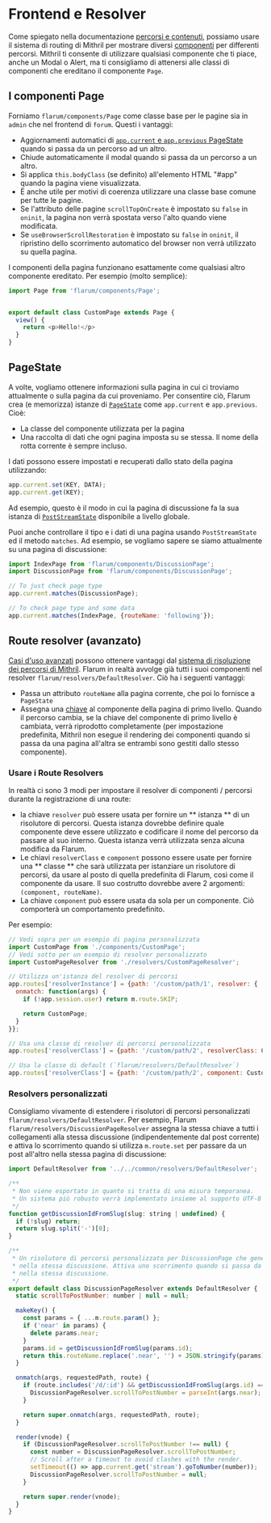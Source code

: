 <template>
  <outdated-it class="blue"></outdated-it>
</template>

# Frontend e Resolver

Come spiegato nella documentazione [percorsi e contenuti](routes.md#frontend-routes), possiamo usare il sistema di routing di Mithril per mostrare diversi [componenti](frontend.md#components) per differenti percorsi. Mithril ti consente di utilizzare qualsiasi componente che ti piace, anche un Modal o Alert, ma ti consigliamo di attenersi alle classi di componenti che ereditano il componente `Page`.

## I componenti Page

Forniamo `flarum/components/Page` come classe base per le pagine sia in `admin` che nel frontend di `forum`. Questi i vantaggi:

- Aggiornamenti automatici di [`app.current` e `app.previous` PageState](#pagestate) quando si passa da un percorso ad un altro.
- Chiude automaticamente il modal quando si passa da un percorso a un altro.
- Si applica `this.bodyClass` (se definito) all'elemento HTML "#app" quando la pagina viene visualizzata.
- È anche utile per motivi di coerenza utilizzare una classe base comune per tutte le pagine.
- Se l'attributo delle pagine `scrollTopOnCreate` è impostato su `false` in `oninit`, la pagina non verrà spostata verso l'alto quando viene modificata.
- Se `useBrowserScrollRestoration` è impostato su `false` in `oninit`, il ripristino dello scorrimento automatico del browser non verrà utilizzato su quella pagina.

I componenti della pagina funzionano esattamente come qualsiasi altro componente ereditato. Per esempio (molto semplice):

```js
import Page from 'flarum/components/Page';


export default class CustomPage extends Page {
  view() {
    return <p>Hello!</p>
  }
}
```

## PageState

A volte, vogliamo ottenere informazioni sulla pagina in cui ci troviamo attualmente o sulla pagina da cui proveniamo.
Per consentire ciò, Flarum crea (e memorizza) istanze di [`PageState`](https://api.docs.flarum.org/js/master/class/src/common/states/pagestate.js~pagestate) come `app.current` e `app.previous`.
Cioè:

- La classe del componente utilizzata per la pagina
- Una raccolta di dati che ogni pagina imposta su se stessa. Il nome della rotta corrente è sempre incluso.

I dati possono essere impostati e recuperati dallo stato della pagina utilizzando:

```js
app.current.set(KEY, DATA);
app.current.get(KEY);
```

Ad esempio, questo è il modo in cui la pagina di discussione fa la sua istanza di [`PostStreamState`](https://api.docs.flarum.org/js/master/class/src/forum/states/poststreamstate.js~poststreamstate) disponibile a livello globale.

Puoi anche controllare il tipo e i dati di una pagina usando `PostStreamState` ed il metodo `matches`. Ad esempio, se vogliamo sapere se siamo attualmente su una pagina di discussione:

```jsx
import IndexPage from 'flarum/components/DiscussionPage';
import DiscussionPage from 'flarum/components/DiscussionPage';

// To just check page type
app.current.matches(DiscussionPage);

// To check page type and some data
app.current.matches(IndexPage, {routeName: 'following'});
```

## Route resolver (avanzato)

[Casi d'uso avanzati](https://mithril.js.org/route.html#advanced-component-resolution) possono ottenere vantaggi dal [sistema di risoluzione dei percorsi di Mithril](https://mithril.js.org/route.html#routeresolver).
Flarum in realtà avvolge già tutti i suoi componenti nel resolver `flarum/resolvers/DefaultResolver`. Ciò ha i seguenti vantaggi:

- Passa un attributo `routeName` alla pagina corrente, che poi lo fornisce a` PageState`
- Assegna una [chiave](https://mithril.js.org/keys.html#single-child-keyed-fragments) al componente della pagina di primo livello. Quando il percorso cambia, se la chiave del componente di primo livello è cambiata, verrà riprodotto completamente (per impostazione predefinita, Mithril non esegue il rendering dei componenti quando si passa da una pagina all'altra se entrambi sono gestiti dallo stesso componente).

### Usare i Route Resolvers

In realtà ci sono 3 modi per impostare il resolver di componenti / percorsi durante la registrazione di una route:

- la chiave `resolver` può essere usata per fornire un ** istanza ** di un risolutore di percorsi. Questa istanza dovrebbe definire quale componente deve essere utilizzato e codificare il nome del percorso da passare al suo interno. Questa istanza verrà utilizzata senza alcuna modifica da Flarum.
- Le chiavi `resolverClass` e `component` possono essere usate per fornire una ** classe ** che sarà utilizzata per istanziare un risolutore di percorsi, da usare al posto di quella predefinita di Flarum, così come il componente da usare. Il suo costrutto dovrebbe avere 2 argomenti: `(component, routeName)`.
- La chiave `component` può essere usata da sola per un componente. Ciò comporterà un comportamento predefinito.

Per esempio:

```js
// Vedi sopra per un esempio di pagina personalizzata
import CustomPage from './components/CustomPage';
// Vedi sotto per un esempio di resolver personalizzato
import CustomPageResolver from './resolvers/CustomPageResolver';

// Utilizza un'istanza del resolver di percorsi
app.routes['resolverInstance'] = {path: '/custom/path/1', resolver: {
  onmatch: function(args) {
    if (!app.session.user) return m.route.SKIP;

    return CustomPage;
  }
}};

// Usa una classe di resolver di percorsi personalizzata
app.routes['resolverClass'] = {path: '/custom/path/2', resolverClass: CustomPageResolver, component: CustomPage};

// Usa la classe di default (`flarum/resolvers/DefaultResolver`)
app.routes['resolverClass'] = {path: '/custom/path/2', component: CustomPage};
```

### Resolvers personalizzati

Consigliamo vivamente di estendere i risolutori di percorsi personalizzati `flarum/resolvers/DefaultResolver`.
Per esempio, Flarum `flarum/resolvers/DiscussionPageResolver` assegna la stessa chiave a tutti i collegamenti alla stessa discussione (indipendentemente dal post corrente) e attiva lo scorrimento quando si utilizza `m.route.set` per passare da un post all'altro nella stessa pagina di discussione:

```js
import DefaultResolver from '../../common/resolvers/DefaultResolver';

/**
 * Non viene esportato in quanto si tratta di una misura temporanea.
 * Un sistema più robusto verrà implementato insieme al supporto UTF-8 nella beta 15.
 */
function getDiscussionIdFromSlug(slug: string | undefined) {
  if (!slug) return;
  return slug.split('-')[0];
}

/**
 * Un risolutore di percorsi personalizzato per DiscussionPage che genera la stessa chiave per tutti i post
 * nella stessa discussione. Attiva uno scorrimento quando si passa da un post all'altro
 * nella stessa discussione.
 */
export default class DiscussionPageResolver extends DefaultResolver {
  static scrollToPostNumber: number | null = null;

  makeKey() {
    const params = { ...m.route.param() };
    if ('near' in params) {
      delete params.near;
    }
    params.id = getDiscussionIdFromSlug(params.id);
    return this.routeName.replace('.near', '') + JSON.stringify(params);
  }

  onmatch(args, requestedPath, route) {
    if (route.includes('/d/:id') && getDiscussionIdFromSlug(args.id) === getDiscussionIdFromSlug(m.route.param('id'))) {
      DiscussionPageResolver.scrollToPostNumber = parseInt(args.near);
    }

    return super.onmatch(args, requestedPath, route);
  }

  render(vnode) {
    if (DiscussionPageResolver.scrollToPostNumber !== null) {
      const number = DiscussionPageResolver.scrollToPostNumber;
      // Scroll after a timeout to avoid clashes with the render.
      setTimeout(() => app.current.get('stream').goToNumber(number));
      DiscussionPageResolver.scrollToPostNumber = null;
    }

    return super.render(vnode);
  }
}
```
